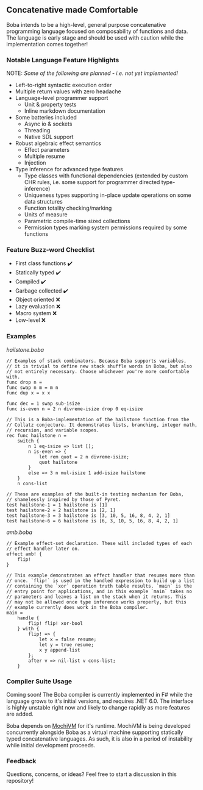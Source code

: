 ## Concatenative made Comfortable

Boba intends to be a high-level, general purpose concatenative programming language focused on composability of functions and data. The language is early stage and should be used with caution while the implementation comes together!

### Notable Language Feature Highlights

NOTE: *Some of the following are planned - i.e. not yet implemented!*

- Left-to-right syntactic execution order
- Multiple return values with zero headache
- Language-level programmer support
    - Unit & property tests
    - Inline markdown documentation
- Some batteries included
    - Async io & sockets
    - Threading
    - Native SDL support
- Robust algebraic effect semantics
    - Effect parameters
    - Multiple resume
    - Injection
- Type inference for advanced type features
    - Type classes with functional dependencies (extended by custom CHR rules, i.e. some support for programmer directed type-inference)
    - Uniqueness types supporting in-place update operations on some data structures
    - Function totality checking/marking
    - Units of measure
    - Parametric compile-time sized collections
    - Permission types marking system permissions required by some functions

### Feature Buzz-word Checklist

- First class functions ✔️
- Statically typed ✔️
- Compiled ✔️
- Garbage collected ✔️
- Object oriented ❌
- Lazy evaluation ❌
- Macro system ❌
- Low-level ❌

### Examples

*hailstone.boba*
```
// Examples of stack combinators. Because Boba supports variables,
// it is trivial to define new stack shuffle words in Boba, but also
// not entirely necessary. Choose whichever you're more comfortable with.
func drop n =
func swap n m = m n
func dup x = x x

func dec = 1 swap sub-isize
func is-even n = 2 n divreme-isize drop 0 eq-isize

// This is a Boba-implementation of the hailstone function from the
// Collatz conjecture. It demonstrates lists, branching, integer math,
// recursion, and variable scopes.
rec func hailstone n =
    switch {
        n 1 eq-isize => list [];
        n is-even => {
            let rem quot = 2 n divreme-isize;
            quot hailstone
        }
        else => 3 n mul-isize 1 add-isize hailstone
    }
    n cons-list

// These are examples of the built-in testing mechanism for Boba,
// shamelessly inspired by those of Pyret.
test hailstone-1 = 1 hailstone is [1]
test hailstone-2 = 2 hailstone is [2, 1]
test hailstone-3 = 3 hailstone is [3, 10, 5, 16, 8, 4, 2, 1]
test hailstone-6 = 6 hailstone is [6, 3, 10, 5, 16, 8, 4, 2, 1]
```

*amb.boba*
```
// Example effect-set declaration. These will included types of each
// effect handler later on.
effect amb! {
    flip!
}

// This example demonstrates an effect handler that resumes more than
// once. `flip!` is used in the handled expression to build up a list
// containing the `xor` operation truth table results. `main` is the
// entry point for applications, and in this example `main` takes no
// parameters and leaves a list on the stack when it returns. This
// may not be allowed once type inference works properly, but this
// example currently does work in the Boba compiler.
main =
    handle {
        flip! flip! xor-bool
    } with {
        flip! => {
            let x = false resume;
            let y = true resume;
            x y append-list
        };
        after v => nil-list v cons-list;
    }
```

### Compiler Suite Usage

Coming soon! The Boba compiler is currently implemented in F# while the language grows to it's initial versions, and requires .NET 6.0. The interface is highly unstable right now and likely to change rapidly as more features are added.

Boba depends on [MochiVM](https://github.com/robertkleffner/MochiVM) for it's runtime. MochiVM is being developed concurrently alongside Boba as a virtual machine supporting statically typed concatenative languages. As such, it is also in a period of instability while initial development proceeds.

### Feedback

Questions, concerns, or ideas? Feel free to start a discussion in this repository!
